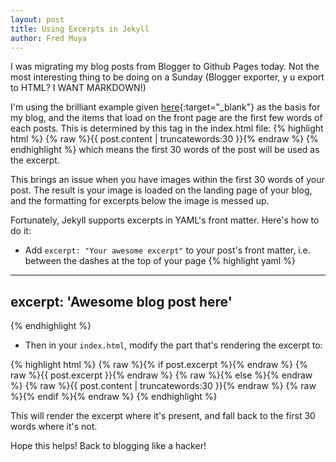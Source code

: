 ```yaml
---
layout: post
title: Using Excerpts in Jekyll
author: Fred Muya
---
```


I was migrating my blog posts from Blogger to Github Pages today. Not the most interesting thing to be doing on a Sunday (Blogger exporter, y u export to HTML? I WANT MARKDOWN!)

I'm using the brilliant example given [here](http://www.smashingmagazine.com/2014/08/01/build-blog-jekyll-github-pages/){:target="_blank"} as the basis for my blog, and the items that load on the front page are the first few words of each posts. This is determined by this tag in the index.html file:
{% highlight html %}
{% raw %}{{ post.content | truncatewords:30 }}{% endraw %}
{% endhighlight %}
which means the first 30 words of the post will be used as the excerpt.

This brings an issue when you have images within the first 30 words of your post. The result is your image is loaded on the landing page of your blog, and the formatting for excerpts below the image is messed up.

Fortunately, Jekyll supports excerpts in YAML's front matter. Here's how to do it:

- Add `excerpt: "Your awesome excerpt"` to your post's front matter, i.e. between the dashes at the top of your page
{% highlight yaml %}
---
excerpt: 'Awesome blog post here'
---
{% endhighlight %}

- Then in your `index.html`, modify the part that's rendering the excerpt to:

{% highlight html %}
{% raw %}{% if post.excerpt %}{% endraw %}
{% raw %}{{ post.excerpt }}{% endraw %}
{% raw %}{% else %}{% endraw %}
{% raw %}{{ post.content | truncatewords:30 }}{% endraw %}
{% raw %}{% endif %}{% endraw %}
{% endhighlight %}

This will render the excerpt where it's present, and fall back to the first 30 words where it's not.

Hope this helps! Back to blogging like a hacker!
